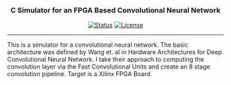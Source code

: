 <h3 align="center">C Simulator for an FPGA Based Convolutional Neural Network</h3>

<div align="center">

[![Status](https://img.shields.io/badge/status-active-success.svg)]()
[![License](https://img.shields.io/badge/license-MIT-blue.svg)](/LICENSE)

</div>

---

<p align="left"> This is a simulator for a convolutional neural network. The basic architecture was defined by Wang et. al in Hardware Architectures for Deep Convolutional Neural Network. I take their approach to computing the convolution layer via the Fast Convolutional Units and create an 8 stage convolution pipeline.
Target is a Xilinx FPGA Board.
    <br> 
</p>


